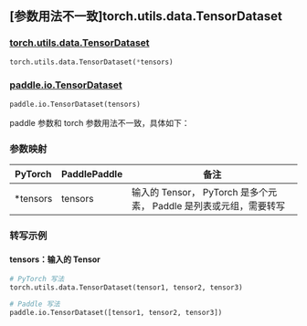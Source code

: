 ## [参数用法不一致]torch.utils.data.TensorDataset

### [torch.utils.data.TensorDataset](https://pytorch.org/docs/stable/data.html#torch.utils.data.TensorDataset)

```python
torch.utils.data.TensorDataset(*tensors)
```

### [paddle.io.TensorDataset](https://www.paddlepaddle.org.cn/documentation/docs/zh/develop/api/paddle/io/TensorDataset_cn.html)

```python
paddle.io.TensorDataset(tensors)
```

paddle 参数和 torch 参数用法不一致，具体如下：

### 参数映射

| PyTorch  | PaddlePaddle | 备注                                             |
|----------|--------------|------------------------------------------------|
| *tensors | tensors      | 输入的 Tensor， PyTorch 是多个元素， Paddle 是列表或元组，需要转写 |

### 转写示例

#### tensors：输入的 Tensor

```python
# PyTorch 写法
torch.utils.data.TensorDataset(tensor1, tensor2, tensor3)

# Paddle 写法
paddle.io.TensorDataset([tensor1, tensor2, tensor3])
```
